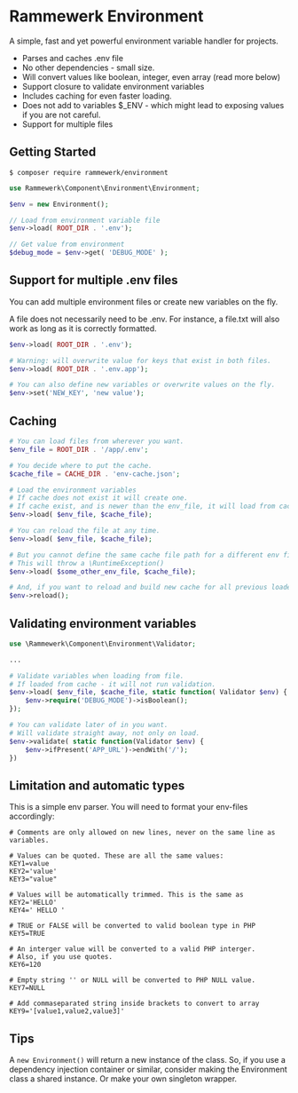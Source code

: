 Rammewerk Environment
======================

A simple, fast and yet powerful environment variable handler for projects.

* Parses and caches .env file
* No other dependencies - small size.
* Will convert values like boolean, integer, even array (read more below)
* Support closure to validate environment variables
* Includes caching for even faster loading.
* Does not add to variables $_ENV - which might lead to exposing values if you are not careful.
* Support for multiple files

Getting Started
---------------

```
$ composer require rammewerk/environment
```

```php
use Rammewerk\Component\Environment\Environment;

$env = new Environment();

// Load from environment variable file
$env->load( ROOT_DIR . '.env');

// Get value from environment
$debug_mode = $env->get( 'DEBUG_MODE' );
```

Support for multiple .env files
---------------
You can add multiple environment files or create new variables on the fly.

A file does not necessarily need to be .env. For instance, a file.txt will also work as long as it is correctly
formatted.

```php
$env->load( ROOT_DIR . '.env');

# Warning: will overwrite value for keys that exist in both files.
$env->load( ROOT_DIR . '.env.app');

# You can also define new variables or overwrite values on the fly.
$env->set('NEW_KEY', 'new value');
```

Caching
---------------

```php
# You can load files from wherever you want.
$env_file = ROOT_DIR . '/app/.env';

# You decide where to put the cache.
$cache_file = CACHE_DIR . 'env-cache.json';

# Load the environment variables
# If cache does not exist it will create one.
# If cache exist, and is newer than the env_file, it will load from cache.
$env->load( $env_file, $cache_file);

# You can reload the file at any time.
$env->load( $env_file, $cache_file);

# But you cannot define the same cache file path for a different env file.
# This will throw a \RuntimeException()
$env->load( $some_other_env_file, $cache_file);

# And, if you want to reload and build new cache for all previous loaded env-files, you can do so
$env->reload();
```

Validating environment variables
---------------

```php
use \Rammewerk\Component\Environment\Validator;

...

# Validate variables when loading from file.
# If loaded from cache - it will not run validation.
$env->load( $env_file, $cache_file, static function( Validator $env) {
    $env->require('DEBUG_MODE')->isBoolean();
});

# You can validate later of in you want.
# Will validate straight away, not only on load.
$env->validate( static function(Validator $env) {
    $env->ifPresent('APP_URL')->endWith('/');
})

```

Limitation and automatic types
---------------
This is a simple env parser. You will need to format your env-files accordingly:

```dotenv
# Comments are only allowed on new lines, never on the same line as variables.

# Values can be quoted. These are all the same values:
KEY1=value
KEY2='value'
KEY3="value"

# Values will be automatically trimmed. This is the same as KEY2='HELLO'
KEY4=' HELLO '

# TRUE or FALSE will be converted to valid boolean type in PHP
KEY5=TRUE

# An interger value will be converted to a valid PHP interger.
# Also, if you use quotes.
KEY6=120

# Empty string '' or NULL will be converted to PHP NULL value.
KEY7=NULL

# Add commaseparated string inside brackets to convert to array
KEY9='[value1,value2,value3]'
```

Tips
---------------
A `new Environment()` will return a new instance of the class. So, if you use a dependency injection container or
similar, consider making the Environment class a shared instance. Or make your own singleton wrapper.